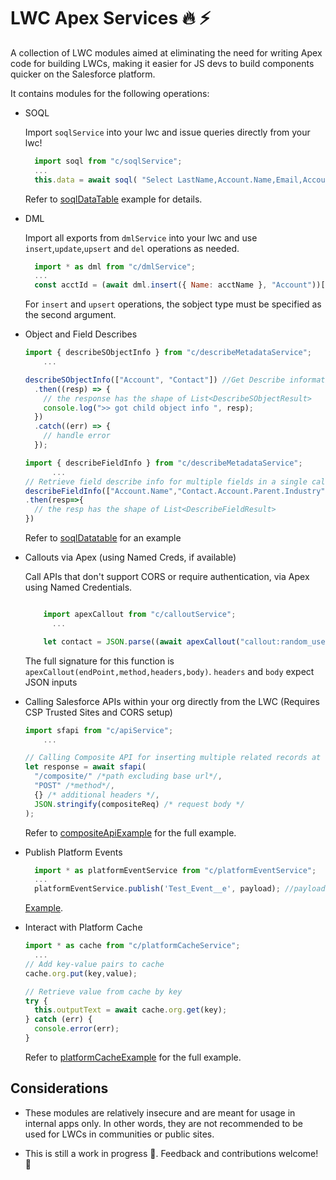 # LWC Apex Services :fire: :zap:

A collection of LWC modules aimed at eliminating the need for writing Apex code for building LWCs, making it easier for JS devs to build components quicker on the Salesforce platform.

It contains modules for the following operations:

- SOQL

  Import `soqlService` into your lwc and issue queries directly from your lwc!

  ```js
    import soql from "c/soqlService";
    ...
    this.data = await soql( "Select LastName,Account.Name,Email,Account.Owner.LastName from Contact");
  ```

  Refer to [soqlDataTable](examples/main/default/lwc/soqlDatatable/) example for details.

- DML

  Import all exports from `dmlService` into your lwc and use `insert`,`update`,`upsert` and `del` operations as needed.

  ```js
    import * as dml from "c/dmlService";
    ...
    const acctId = (await dml.insert({ Name: acctName }, "Account"))[0]; //the method accepts either a single json record or json array and always returns an array of ids.
  ```

  For `insert` and `upsert` operations, the sobject type must be specified as the second argument.

- Object and Field Describes

  ```js
  import { describeSObjectInfo } from "c/describeMetadataService";
      ...

  describeSObjectInfo(["Account", "Contact"]) //Get Describe information for multiple SObjects in a single call
    .then((resp) => {
      // the response has the shape of List<DescribeSObjectResult>
      console.log(">> got child object info ", resp);
    })
    .catch((err) => {
      // handle error
    });

  ```

  ```js
  import { describeFieldInfo } from "c/describeMetadataService";
        ...
  // Retrieve field describe info for multiple fields in a single call, including relationship fields
  describeFieldInfo(["Account.Name","Contact.Account.Parent.Industry"])
  .then(resp=>{
    // the resp has the shape of List<DescribeFieldResult>
  })

  ```

  Refer to [soqlDatatable](examples/main/default/lwc/soqlDatatable/) for an example

- Callouts via Apex (using Named Creds, if available)

  Call APIs that don't support CORS or require authentication, via Apex using Named Credentials.

  ```js

      import apexCallout from "c/calloutService";
        ...

      let contact = JSON.parse((await apexCallout("callout:random_user/api")).body); //https://randomuser.me/
  ```

  The full signature for this function is `apexCallout(endPoint,method,headers,body)`. `headers` and `body` expect JSON inputs

- Calling Salesforce APIs within your org directly from the LWC (Requires CSP Trusted Sites and CORS setup)

  ```js
  import sfapi from "c/apiService";
      ...

  // Calling Composite API for inserting multiple related records at once
  let response = await sfapi(
    "/composite/" /*path excluding base url*/,
    "POST" /*method*/,
    {} /* additional headers */,
    JSON.stringify(compositeReq) /* request body */
  );
  ```

  Refer to [compositeApiExample](examples/main/default/lwc/compositeApiExample/) for the full example.

- Publish Platform Events

  ```js
    import * as platformEventService from "c/platformEventService";
    ...
    platformEventService.publish('Test_Event__e', payload); //payload would be a json object with the shape of the Platform Event being published
  ```

  [Example](examples/main/default/lwc/platformEventExample/).

- Interact with Platform Cache

  ```js
  import * as cache from "c/platformCacheService";
    ...
  // Add key-value pairs to cache
  cache.org.put(key,value);

  // Retrieve value from cache by key
  try {
    this.outputText = await cache.org.get(key);
  } catch (err) {
    console.error(err);
  }
  ```

  Refer to [platformCacheExample](examples/main/default/lwc/platformCacheExample/) for the full example.

## Considerations

- These modules are relatively insecure and are meant for usage in internal apps only. In other words, they are not recommended to be used for LWCs in communities or public sites.

- This is still a work in progress :wrench:. Feedback and contributions welcome! :pray:
